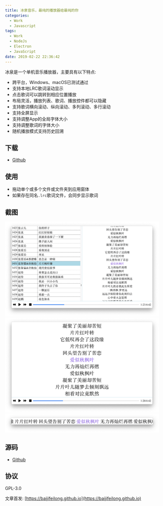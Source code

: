 ```yaml
---
title: 冰泉音乐，最纯的播放器给最纯的你
categories:
  - Work
  - Javascript
tags:
  - Work
  - NodeJs
  - Electron
  - JavaScript
date: 2019-02-22 22:36:42
---
```


冰泉是一个单机音乐播放器，主要具有以下特点:

- 跨平台，Windows、macOS已测试通过
- 支持本地LRC歌词滚动显示
- 点击歌词可以跳转到相应位置播放
- 布局灵活，播放列表、歌词、播放控件都可以隐藏
- 支持歌词横向滚动、纵向滚动、多列滚动、多行滚动
- 支持全屏显示
- 支持调整App的全局字体大小
- 支持调整歌词的字体大小
- 随机播放模式支持历史回溯

<!--more-->

## 下载

- [Github](https://github.com/baijifeilong/ice-spring/releases)

## 使用

- 拖动单个或多个文件或文件夹到应用窗体
- 如果存在同名`.lrc`歌词文件，会同步显示歌词

## 截图

![主界面](https://raw.githubusercontent.com/baijifeilong/resources/master/ice-spring/ice-spring.png)
![歌词布局](https://raw.githubusercontent.com/baijifeilong/resources/master/ice-spring/ice-spring-2.png)
![歌词布局2](https://raw.githubusercontent.com/baijifeilong/resources/master/ice-spring/ice-spring-3.png)

## 源码

- [Github](https://github.com/baijifeilong/ice-spring)

## 协议

GPL-3.0

文章首发: [https://baijifeilong.github.io](https://baijifeilong.github.io)
